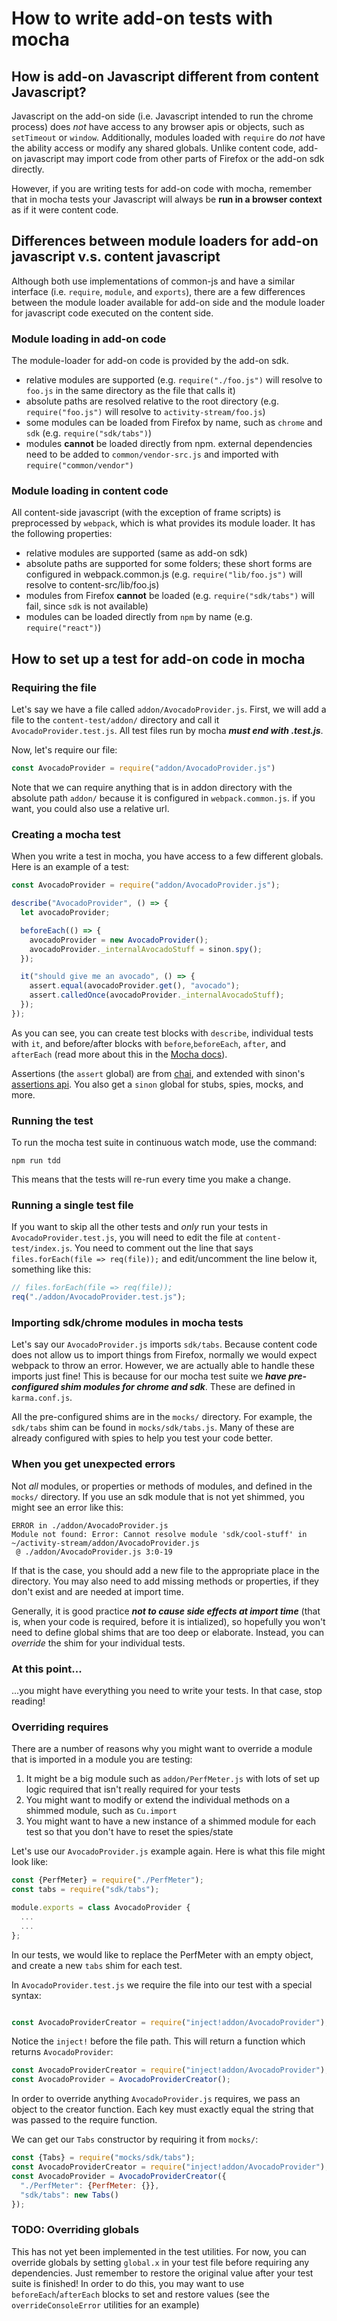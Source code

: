 # How to write add-on tests with mocha

## How is add-on Javascript different from content Javascript?

Javascript on the add-on side (i.e. Javascript intended to run the chrome process) does *not* have access to any browser apis or objects, such as `setTimeout` or `window`. Additionally, modules loaded with `require` do *not* have the ability access or modify any shared globals. Unlike content code, add-on javascript may import code from other parts of Firefox or the add-on sdk directly.

However, if you are writing tests for add-on code with mocha, remember that in mocha tests your Javascript will always be **run in a browser context** as if it were content code.

## Differences between module loaders for add-on javascript v.s. content javascript

Although both use implementations of common-js and have a similar interface (i.e. `require`, `module`, and `exports`), there are a few differences between the module loader available for add-on side and the module loader for javascript code executed on the content side.

### Module loading in add-on code

The module-loader for add-on code is provided by the add-on sdk.

- relative modules are supported (e.g. `require("./foo.js")` will resolve to `foo.js` in the same directory as the file that calls it)
- absolute paths are resolved relative to the root directory (e.g. `require("foo.js")` will resolve to `activity-stream/foo.js`)
- some modules can be loaded from Firefox by name, such as `chrome` and `sdk` (e.g. `require("sdk/tabs")`)
- modules **cannot** be loaded directly from npm. external dependencies need to be added to `common/vendor-src.js` and imported with `require("common/vendor")`

### Module loading in content code

All content-side javascript (with the exception of frame scripts) is preprocessed by `webpack`, which is what provides its module loader. It has the following properties:

- relative modules are supported (same as add-on sdk)
- absolute paths are supported for some folders; these short forms are configured in webpack.common.js (e.g. `require("lib/foo.js")` will resolve to content-src/lib/foo.js)
- modules from Firefox **cannot** be loaded (e.g. `require("sdk/tabs")` will fail, since `sdk` is not available)
- modules can be loaded directly from `npm` by name (e.g. `require("react")`)

## How to set up a test for add-on code in mocha

### Requiring the file

Let's say we have a file called `addon/AvocadoProvider.js`. First, we will add a file to the `content-test/addon/` directory and call it `AvocadoProvider.test.js`. All test files run by mocha ***must end with .test.js***.

Now, let's require our file:

```js
const AvocadoProvider = require("addon/AvocadoProvider.js")
```

Note that we can require anything that is in addon directory with the absolute path `addon/` because it is configured in `webpack.common.js`. if you want, you could also use a relative url.

### Creating a mocha test

When you write a test in mocha, you have access to a few different globals. Here is an example of a test:

```js
const AvocadoProvider = require("addon/AvocadoProvider.js");

describe("AvocadoProvider", () => {
  let avocadoProvider;

  beforeEach(() => {
    avocadoProvider = new AvocadoProvider();
    avocadoProvider._internalAvocadoStuff = sinon.spy();
  });

  it("should give me an avocado", () => {
    assert.equal(avocadoProvider.get(), "avocado");
    assert.calledOnce(avocadoProvider._internalAvocadoStuff);
  });
});
```

As you can see, you can create test blocks with `describe`, individual tests with `it`, and before/after blocks with `before`,`beforeEach`, `after`, and `afterEach` (read more about this in the [Mocha docs](https://mochajs.org/)).

Assertions (the `assert` global) are from [chai](http://chaijs.com/api/assert/), and extended with sinon's [assertions api](sinonjs.org/docs/#assertions-api). You also get a `sinon` global for stubs, spies, mocks, and more.


### Running the test

To run the mocha test suite in continuous watch mode, use the command:

```
npm run tdd
```

This means that the tests will re-run every time you make a change.

### Running a single test file

If you want to skip all the other tests and *only* run your tests in `AvocadoProvider.test.js`, you will need to edit the file at `content-test/index.js`. You need to comment out the line that says `files.forEach(file => req(file));` and edit/uncomment the line below it, something like this:

```js
// files.forEach(file => req(file));
req("./addon/AvocadoProvider.test.js");
```

### Importing sdk/chrome modules in mocha tests

Let's say our `AvocadoProvider.js` imports `sdk/tabs`. Because content code does not allow us to import things from Firefox, normally we would expect webpack to throw an error. However, we are actually able to handle these imports just fine! This is because for our mocha test suite we ***have pre-configured shim modules for chrome and sdk***. These are defined in `karma.conf.js`.

All the pre-configured shims are in the `mocks/` directory. For example, the `sdk/tabs` shim can be found in `mocks/sdk/tabs.js`. Many of these are already configured with spies to help you test your code better.

### When you get unexpected errors

Not *all* modules, or properties or methods of modules, and defined in the `mocks/` directory. If you use an sdk module that is not yet shimmed, you might see an error like this:

```
ERROR in ./addon/AvocadoProvider.js
Module not found: Error: Cannot resolve module 'sdk/cool-stuff' in ~/activity-stream/addon/AvocadoProvider.js
 @ ./addon/AvocadoProvider.js 3:0-19
```

If that is the case, you should add a new file to the appropriate place in the directory. You may also need to add missing methods or properties, if they don't exist and are needed at import time.

Generally, it is good practice ***not to cause side effects at import time*** (that is, when your code is required, before it is intialized), so hopefully you won't need to define global shims that are too deep or elaborate. Instead, you can *override* the shim for your individual tests.

### At this point...

...you might have everything you need to write your tests. In that case, stop reading!

### Overriding requires

There are a number of reasons why you might want to override a module that is imported in a module you are testing:

1. It might be a big module such as `addon/PerfMeter.js` with lots of set up logic required that isn't really required for your tests
2. You might want to modify or extend the individual methods on a shimmed module, such as `Cu.import`
3. You might want to have a new instance of a shimmed module for each test so that you don't have to reset the spies/state

Let's use our `AvocadoProvider.js` example again. Here is what this file might look like:

```js
const {PerfMeter} = require("./PerfMeter");
const tabs = require("sdk/tabs");

module.exports = class AvocadoProvider {
  ...
  ...
};
```
In our tests, we would like to replace the PerfMeter with an empty object, and create a new `tabs` shim for each test.

In `AvocadoProvider.test.js` we require the file into our test with a special syntax:

```js

const AvocadoProviderCreator = require("inject!addon/AvocadoProvider");
```

Notice the `inject!` before the file path. This will return a function which returns `AvocadoProvider`:

```js
const AvocadoProviderCreator = require("inject!addon/AvocadoProvider");
const AvocadoProvider = AvocadoProviderCreator();
```

In order to override anything `AvocadoProvider.js` requires, we pass an object to the creator function. Each key must exactly equal the string that was passed to the require function.

We can get our `Tabs` constructor by requiring it from `mocks/`:

```js
const {Tabs} = require("mocks/sdk/tabs");
const AvocadoProviderCreator = require("inject!addon/AvocadoProvider");
const AvocadoProvider = AvocadoProviderCreator({
  "./PerfMeter": {PerfMeter: {}},
  "sdk/tabs": new Tabs()
});
```

### TODO: Overriding globals

This has not yet been implemented in the test utilities. For now, you can override globals by setting `global.x` in your test file before requiring any dependencies. Just remember to restore the original value after your test suite is finished! In order to do this, you may want to use `beforeEach`/`afterEach` blocks to set and restore values (see the `overrideConsoleError` utilities for an example)
